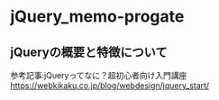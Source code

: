 # jQuery_memo-progate

## jQueryの概要と特徴について  

参考記事:jQueryってなに？超初心者向け入門講座 
https://webkikaku.co.jp/blog/webdesign/jquery_start/



